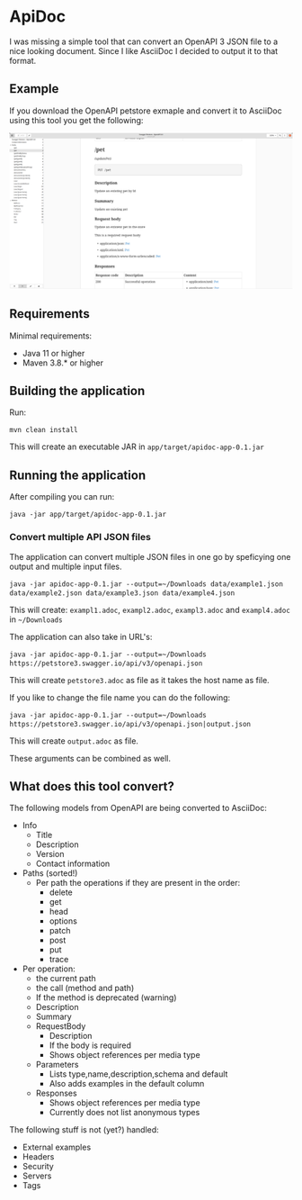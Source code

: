 # ApiDoc

I was missing a simple tool that can convert an OpenAPI 3 JSON file to a nice looking document. Since I like AsciiDoc I decided to output it to that format.

## Example

If you download the OpenAPI petstore exmaple and convert it to AsciiDoc using this tool you get the following:

![petstore example](docs/example-output.png "Petstore example")

## Requirements

Minimal requirements:

* Java 11 or higher
* Maven 3.8.* or higher

## Building the application

Run:

    mvn clean install

This will create an executable JAR in `app/target/apidoc-app-0.1.jar`

## Running the application

After compiling you can run:

    java -jar app/target/apidoc-app-0.1.jar

### Convert multiple API JSON files

The application can convert multiple JSON files in one go by speficying one output and multiple input files.

    java -jar apidoc-app-0.1.jar --output=~/Downloads data/example1.json data/example2.json data/example3.json data/example4.json

This will create: `exampl1.adoc`, `exampl2.adoc`, `exampl3.adoc` and `exampl4.adoc` in `~/Downloads`

The application can also take in URL's:

    java -jar apidoc-app-0.1.jar --output=~/Downloads https://petstore3.swagger.io/api/v3/openapi.json

This will create `petstore3.adoc` as file as it takes the host name as file.

If you like to change the file name you can do the following:

    java -jar apidoc-app-0.1.jar --output=~/Downloads https://petstore3.swagger.io/api/v3/openapi.json|output.json

This will create `output.adoc` as file.

These arguments can be combined as well.

## What does this tool convert?

The following models from OpenAPI are being converted to AsciiDoc:

* Info
  * Title
  * Description
  * Version
  * Contact information
* Paths (sorted!)
  * Per path the operations if they are present in the order:
    * delete
    * get
    * head
    * options
    * patch
    * post
    * put
    * trace
* Per operation:
  * the current path
  * the call (method and path)
  * If the method is deprecated (warning)
  * Description
  * Summary
  * RequestBody
    * Description
    * If the body is required
    * Shows object references per media type
  * Parameters
    * Lists type,name,description,schema and default
    * Also adds examples in the default column
  * Responses
    * Shows object references per media type
    * Currently does not list anonymous types

The following stuff is not (yet?) handled:
  * External examples
  * Headers
  * Security
  * Servers
  * Tags